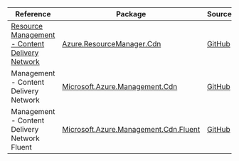 | Reference | Package | Source |
|---|---|---|
|[Resource Management - Content Delivery Network](resourcemanager.cdn-readme.md)|[Azure.ResourceManager.Cdn](https://www.nuget.org/packages/Azure.ResourceManager.Cdn)|[GitHub](https://github.com/Azure/azure-sdk-for-net/blob/main/sdk/cdn/Azure.ResourceManager.Cdn)|
|Management - Content Delivery Network|[Microsoft.Azure.Management.Cdn](https://www.nuget.org/packages/Microsoft.Azure.Management.Cdn)|[GitHub](https://github.com/Azure/azure-sdk-for-net/blob/main/)|
|Management - Content Delivery Network Fluent|[Microsoft.Azure.Management.Cdn.Fluent](https://www.nuget.org/packages/Microsoft.Azure.Management.Cdn.Fluent)|[GitHub](https://github.com/Azure/azure-sdk-for-net/blob/main/)|
